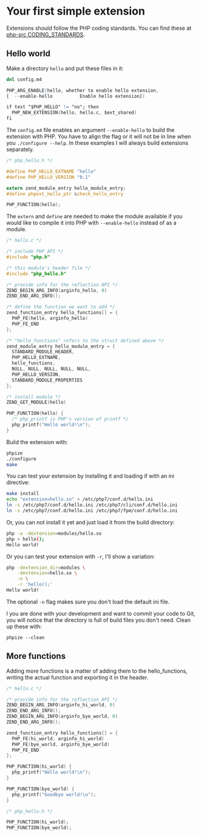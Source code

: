 # Your first simple extension

Extensions should follow the PHP coding standards. You can find these at [php-src CODING_STANDARDS](https://github.com/php/php-src/blob/master/CODING_STANDARDS).

## Hello world

Make a directory ```hello``` and put these files in it:

```m4
dnl config.m4

PHP_ARG_ENABLE(hello, whether to enable hello extension,
[  --enable-hello          Enable hello extension])

if test "$PHP_HELLO" != "no"; then
  PHP_NEW_EXTENSION(hello, hello.c, $ext_shared)
fi
```

The ```config.m4``` file enables an argument ```--enable-hello``` to build the
extension with PHP. You have to align the flag or it will not be in line when
you ```./configure --help```. In these examples I will always build extensions
separately.

```c
/* php_hello.h */

#define PHP_HELLO_EXTNAME "hello"
#define PHP_HELLO_VERSION "0.1"

extern zend_module_entry hello_module_entry;
#define phpext_hello_ptr &check_hello_entry

PHP_FUNCTION(hello);
```

The ```extern``` and ```define``` are needed to make the module available if you
would like to compile it into PHP with ```--enable-hello``` instead of as a module.

```c
/* hello.c */

/* include PHP API */
#include "php.h"

/* this module's header file */
#include "php_hello.h"

/* provide info for the reflection API */
ZEND_BEGIN_ARG_INFO(arginfo_hello, 0)
ZEND_END_ARG_INFO();

/* define the function we want to add */
zend_function_entry hello_functions[] = {
  PHP_FE(hello, arginfo_hello)
  PHP_FE_END
};

/* "hello_functions" refers to the struct defined above */
zend_module_entry hello_module_entry = {
  STANDARD_MODULE_HEADER,
  PHP_HELLO_EXTNAME,
  hello_functions,
  NULL, NULL, NULL, NULL, NULL,
  PHP_HELLO_VERSION,
  STANDARD_MODULE_PROPERTIES
};

/* install module */
ZEND_GET_MODULE(hello)

PHP_FUNCTION(hello) {
  /* php_printf is PHP's version of printf */
  php_printf("Hello world!\n");
}
```

Build the extension with:

```bash
phpize
./configure
make
```

You can test your extension by installing it and loading if with an ini directive:

```bash
make install
echo "extension=hello.so" > /etc/php7/conf.d/hello.ini
ln -s /etc/php7/conf.d/hello.ini /etc/php7/cli/conf.d/hello.ini
ln -s /etc/php7/conf.d/hello.ini /etc/php7/fpm/conf.d/hello.ini
```

Or, you can not install it yet and just load it from the build directory:

```bash
php -a -dextension=modules/hello.so
php > hello();
Hello world!
```

Or you can test your extension with ```-r```, I'll show a variation:

```bash
php -dextension_dir=modules \
    -dextension=hello.so \
    -n \
    -r 'hello();'
Hello world!
```

The optional ```-n``` flag makes sure you don't load the default ini file.

I you are done with your development and want to commit your code to Git, you will
notice that the directory is full of build files you don't need. Clean up these with:

```
phpize --clean
```

## More functions

Adding more functions is a matter of adding them to the hello_functions, writing
the actual function and exporting it in the header.

```c
/* hello.c */

/* provide info for the reflection API */
ZEND_BEGIN_ARG_INFO(arginfo_hi_world, 0)
ZEND_END_ARG_INFO();
ZEND_BEGIN_ARG_INFO(arginfo_bye_world, 0)
ZEND_END_ARG_INFO();

zend_function_entry hello_functions[] = {
  PHP_FE(hi_world, arginfo_hi_world)
  PHP_FE(bye_world, arginfo_bye_world)
  PHP_FE_END
};

PHP_FUNCTION(hi_world) {
  php_printf("Hello world!\n");
}

PHP_FUNCTION(bye_world) {
  php_printf("Goodbye world!\n");
}
```

```c
/* php_hello.h */

PHP_FUNCTION(hi_world);
PHP_FUNCTION(bye_world);
```
